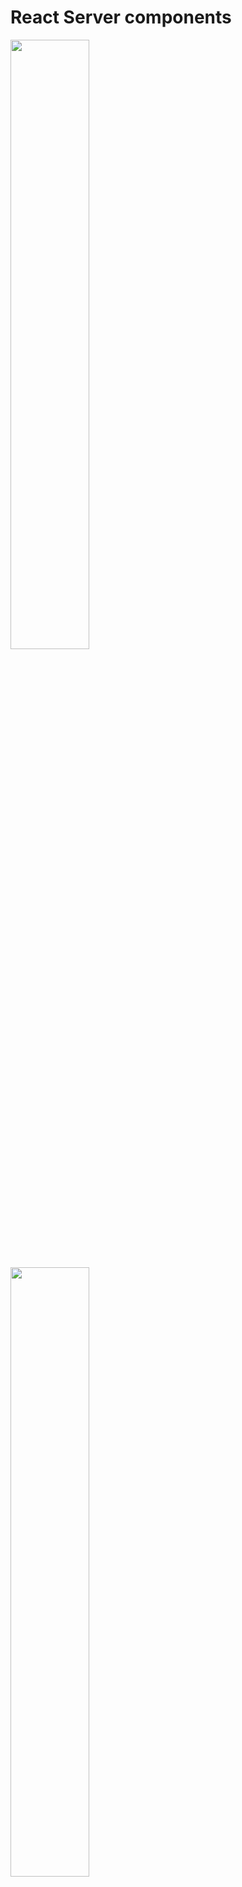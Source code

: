 # React Server components

[<img src="./pics/react_components.png" width="50%"/>](./pics/react_components.png)

[<img src="./pics/server_components.png" width="50%"/>](./pics/server_components.png)

[<img src="./pics/client_components.png" width="50%"/>](./pics/client_components.png)

# Create new app

[<img src="./pics/create_new_app.png" width="50%"/>](./pics/create_new_app.png)

[<img src="./pics/create_new_app_steps.png" width="50%"/>](./pics/create_new_app_steps.png)

# Router

[<img src="./pics/routing_png.png" width="50%"/>](./pics/routing_png.png)

- page.tsx file automatically maps to your site root url.
- Even though we deleted this layout.tsx file, nextjs will automatically create and set it up once we first access the root route.
- Routes are directly tied with their flder names in the app directory. A page.tsx file in the profile folder will mape to the /profile routes and a page.tsx file in the about folder will map to the /about route.

[<img src="./pics/routing_conventions.png" width="50%"/>](./pics/routing_conventions.png)

[<img src="./pics/routing_1.png" width="50%"/>](./pics/routing_1.png)

[<img src="./pics/routing_2.png" width="50%"/>](./pics/routing_2.png)

[<img src="./pics/routing_3.png" width="50%"/>](./pics/routing_3.png)

- If someone tries to visit a url that doesn't maps to any file in the app folder, here nextjs will serve 404 page. We don't need to write any special route to handle these.

[<img src="./pics/not_found.png" width="50%"/>](./pics/not_found.png)

- In nextjs we don't need to install and configure a router. Our folder and file structure does all the heavylifting

# Nested routes

[<img src="./pics/nested_routes_1.png" width="50%"/>](./pics/nested_routes_1.png)

[<img src="./pics/nested_routes_2.png" width="50%"/>](./pics/nested_routes_2.png)

[<img src="./pics/nested_routes_3.png" width="50%"/>](./pics/nested_routes_3.png)

[<img src="./pics/nested_routes_4.png" width="50%"/>](./pics/nested_routes_4.png)

[<img src="./pics/nested_routes_5.png" width="50%"/>](./pics/nested_routes_5.png)

[<img src="./pics/nested_routes_6.png" width="50%"/>](./pics/nested_routes_6.png)

# Dynamic routes

- Every page in App router receives route parameters through the param props.
- The type of params is a Promise that resolves to an object containing the dynamic segments as key value pair.
- The nice about server components is that we can use async await to resolve the promise and access the dynamic segemnt

[<img src="./pics/dynamic_routes_1.png" width="50%"/>](./pics/dynamic_routes_1.png)

[<img src="./pics/dynamic_routes_2.png" width="50%"/>](./pics/dynamic_routes_2.png)

[<img src="./pics/dynamic_routes_3.png" width="50%"/>](./pics/dynamic_routes_3.png)

[<img src="./pics/dynamic_routes_4.png" width="50%"/>](./pics/dynamic_routes_4.png)

[<img src="./pics/dynamic_routes_5.png" width="50%"/>](./pics/dynamic_routes_5.png)

# Nested Dynamic routes

[<img src="./pics/nested_dynamic_routes_1.png" width="50%"/>](./pics/nested_dynamic_routes_1.png)

[<img src="./pics/nested_dynamic_routes_2.png" width="50%"/>](./pics/nested_dynamic_routes_2.png)

# Catch all Segments

- nextjs also offers optional catch all segments. /docs will show 404 page currently

[<img src="./pics/catch_all_segments.png" width="50%"/>](./pics/catch_all_segments.png)

[<img src="./pics/catch_all_segments_1.png" width="50%"/>](./pics/catch_all_segments_1.png)

[<img src="./pics/catch_all_segments_2.png" width="50%"/>](./pics/catch_all_segments_2.png)

[<img src="./pics/catch_all_segments_3.png" width="50%"/>](./pics/catch_all_segments_3.png)

[<img src="./pics/catch_all_segments_4.png" width="50%"/>](./pics/catch_all_segments_4.png)

[<img src="./pics/catch_all_segments_optional.png" width="50%"/>](./pics/catch_all_segments_optional.png)

# Not Found Page

- By default when you visit a route that doesn't exist in your route folder we will see a basic 404 page.
- This page will work fine for development but for production site we might want a customized 404 page.
- Not Found page can also be triggered programmatically using notFound function.
- We can create specific notfound pages for different sections of the app.
- Notfound component doesn't accept props. But we might more data to show different message based on the route parameters. For this we can use the `usePathname` hook from nextjs.
- In the new React server component architecture all React components are server components by default and hooks can only be used in client components. To fix add `"use client"` at the top.

[<img src="./pics/not_found_1.png" width="50%"/>](./pics/not_found_1.png)

[<img src="./pics/not_found_2.png" width="50%"/>](./pics/not_found_2.png)

[<img src="./pics/not_found_3.png" width="50%"/>](./pics/not_found_3.png)

[<img src="./pics/not_found_4.png" width="50%"/>](./pics/not_found_4.png)

[<img src="./pics/not_found_5.png" width="50%"/>](./pics/not_found_5.png)

[<img src="./pics/not_found_6.png" width="50%"/>](./pics/not_found_6.png)

[<img src="./pics/not_found_7.png" width="50%"/>](./pics/not_found_7.png)

# File Colocation

- A route only becomes publically accessible when you add page.tsx or page.jsx file to it.
- We can safely colocate project files inside the route segements inside app directory without worrying about they accidently becoming routes themselves.

[<img src="./pics/file_colocation_1.png" width="50%"/>](./pics/file_colocation_1.png)

[<img src="./pics/file_colocation_2.png" width="50%"/>](./pics/file_colocation_2.png)

[<img src="./pics/file_colocation_3.png" width="50%"/>](./pics/file_colocation_3.png)

[<img src="./pics/file_colocation_4.png" width="50%"/>](./pics/file_colocation_4.png)

[<img src="./pics/file_colocation_5.png" width="50%"/>](./pics/file_colocation_5.png)

[<img src="./pics/file_colocation_6.png" width="50%"/>](./pics/file_colocation_6.png)

# Private folders

[<img src="./pics/private_folders_1.png" width="50%"/>](./pics/private_folders_1.png)

[<img src="./pics/private_folders_2.png" width="50%"/>](./pics/private_folders_2.png)

[<img src="./pics/private_folders_3.png" width="50%"/>](./pics/private_folders_3.png)

[<img src="./pics/private_folders_4.png" width="50%"/>](./pics/private_folders_4.png)

# Route groups

- Route groups are the only way to share a layout between routes without affecting the url.
- To create a route group we simply wrap the folder name in paranthesis. This tells nextjs to treat this folder as an organisational tool only and excluding it from URL path.

[<img src="./pics/route_groups_1.png" width="50%"/>](./pics/route_groups_1.png)

[<img src="./pics/route_groups_2.png" width="50%"/>](./pics/route_groups_2.png)

[<img src="./pics/route_groups_3.png" width="50%"/>](./pics/route_groups_3.png)

# Layouts

- layout.tsx file in the app folder is called the route layout and it is not optional. Even if you delete it nextjs will auto generate it.
- Every layout component needs a children prop. This is where our page content will go.

[<img src="./pics/layouts_1.png" width="50%"/>](./pics/layouts_1.png)

[<img src="./pics/layouts_2.png" width="50%"/>](./pics/layouts_2.png)

[<img src="./pics/layouts_3.png" width="50%"/>](./pics/layouts_3.png)

[<img src="./pics/layouts_4.png" width="50%"/>](./pics/layouts_4.png)

[<img src="./pics/layouts_5.png" width="50%"/>](./pics/layouts_5.png)

[<img src="./pics/layouts_6.png" width="50%"/>](./pics/layouts_6.png)

[<img src="./pics/layouts_7.png" width="50%"/>](./pics/layouts_7.png)

[<img src="./pics/layouts_8.png" width="50%"/>](./pics/layouts_8.png)

# Nested layouts

- First nextjs renders the root layout where the children prop representing the productId folder content. then productId layout kicks in replacing the children prop in the root layout. Finally the actual content from the page.tsx from the productId fills the children prop in the productId layout.
- This pattern gives you the power to create specialized layouts for the different parts of the application.

[<img src="./pics/nested_layout_1.png" width="50%"/>](./pics/nested_layout_1.png)

[<img src="./pics/nested_layout_2.png" width="50%"/>](./pics/nested_layout_2.png)

[<img src="./pics/nested_layout_3.png" width="50%"/>](./pics/nested_layout_3.png)

[<img src="./pics/nested_layout_4.png" width="50%"/>](./pics/nested_layout_4.png)

[<img src="./pics/nested_layout_5.png" width="50%"/>](./pics/nested_layout_5.png)

[<img src="./pics/nested_layout_6.png" width="50%"/>](./pics/nested_layout_6.png)

[<img src="./pics/nested_layout_7.png" width="50%"/>](./pics/nested_layout_7.png)

[<img src="./pics/nested_layout_8.png" width="50%"/>](./pics/nested_layout_8.png)

# Multiple Root Layouts

[<img src="./pics/multiple_root_layouts_1.png" width="50%"/>](./pics/multiple_root_layouts_1.png)

[<img src="./pics/multiple_root_layouts_2.png" width="50%"/>](./pics/multiple_root_layouts_2.png)

# Routing Metadata And dynamic metadata

- While both page and layout can have metadata, page's metadata take priority when they overlap.
- When routes have multiple metadata objects, they merge together with deeper segments taking priority.
- Metadata won't work with pages marked with `use client` directive. The solution is to keep your metadata in server components and extract any client side functionality in separate component.

[<img src="./pics/routing_metadata_1.png" width="50%"/>](./pics/routing_metadata_1.png)

[<img src="./pics/routing_metadata_2.png" width="50%"/>](./pics/routing_metadata_2.png)

[<img src="./pics/routing_metadata_3.png" width="50%"/>](./pics/routing_metadata_3.png)

[<img src="./pics/routing_metadata_4.png" width="50%"/>](./pics/routing_metadata_4.png)

[<img src="./pics/routing_metadata_5.png" width="50%"/>](./pics/routing_metadata_5.png)

[<img src="./pics/routing_metadata_6.png" width="50%"/>](./pics/routing_metadata_6.png)

[<img src="./pics/routing_metadata_7.png" width="50%"/>](./pics/routing_metadata_7.png)

[<img src="./pics/routing_metadata_8.png" width="50%"/>](./pics/routing_metadata_8.png)

[<img src="./pics/routing_metadata_19.png" width="50%"/>](./pics/routing_metadata_9.png)

[<img src="./pics/routing_metadata_10.png" width="50%"/>](./pics/routing_metadata_10.png)

# Title metadata

- Title.default acts as a fallback for any child route that doesn't specify a title.
- Title.template is used when we want consistent prefix and suffix to the route title.
- Sometimes when we want to break free from the template pattern set by parent segment. This is exactly what Title.absolute does.

[<img src="./pics/title_metadata_1.png" width="50%"/>](./pics/title_metadata_1.png)

[<img src="./pics/title_metadata_2.png" width="50%"/>](./pics/title_metadata_2.png)

[<img src="./pics/title_metadata_3.png" width="50%"/>](./pics/title_metadata_3.png)

[<img src="./pics/title_metadata_4.png" width="50%"/>](./pics/title_metadata_4.png)

[<img src="./pics/title_metadata_5.png" width="50%"/>](./pics/title_metadata_5.png)

[<img src="./pics/title_metadata_6.png" width="50%"/>](./pics/title_metadata_6.png)

# Links

- replace replaces the current history entry with the new one.

[<img src="./pics/navigation.png" width="50%"/>](./pics/navigation.png)

[<img src="./pics/link_component.png" width="50%"/>](./pics/link_component.png)

[<img src="./pics/link_component_replace.png" width="50%"/>](./pics/link_component_replace.png)

# Active Links

- nextjs gives us the usePathname hook to help us figure out which link is active.

[<img src="./pics/active_link.png" width="50%"/>](./pics/active_link.png)

# params and searchParams

- We are able to await params and searchParams in news articles component because it is server component. If this was a client component we would get a error because client component don't support async await.
- To access params and searchParams in client component we need to use `use` hook.

[<img src="./pics/params_searchparams_1.png" width="50%"/>](./pics/params_searchparams_1.png)

[<img src="./pics/params_searchparams_2.png" width="50%"/>](./pics/params_searchparams_2.png)

[<img src="./pics/params_searchparams_3.png" width="50%"/>](./pics/params_searchparams_3.png)

# Navigating Programmatically

- useRouter only works in client component.
- router.push and router.replace both are available. To replace the current page in the history stack instead of adding a new entry, for the we need to use router.replace rather than router.push.
- We can also use router.back to go back to the previous page and move forward to move forward in the history.
- We can use `redirect` function.

[<img src="./pics/navigation_programmatically_1.png" width="50%"/>](./pics/navigation_programmatically_1.png)

[<img src="./pics/navigation_programmatically_2.png" width="50%"/>](./pics/navigation_programmatically_2.png)

[<img src="./pics/navigation_programmatically_3.png" width="50%"/>](./pics/navigation_programmatically_3.png)

[<img src="./pics/navigation_programmatically_4.png" width="50%"/>](./pics/navigation_programmatically_4.png)

[<img src="./pics/navigation_programmatically_5.png" width="50%"/>](./pics/navigation_programmatically_5.png)

[<img src="./pics/navigation_programmatically_6.png" width="50%"/>](./pics/navigation_programmatically_6.png)

# Templates

- Layout only mounts new page content while keeping the common elements intact. They don't remount the shared components which lead to better performance.
- Sometimes you might need the layout to create a fresh instance for each child component during navigation. This could be useful for scenarios like implemening enter or exit animations or running useEffect hooks when routes change. This is where template files come in handy as an alternative to layout files.
- We can actually use both layout.tsx and template.tsx together. In this case the layout renders first, the its children are replace by template components output

[<img src="./pics/templates_1.png" width="50%"/>](./pics/templates_1.png)

[<img src="./pics/templates_2.png" width="50%"/>](./pics/templates_2.png)

[<img src="./pics/templates_3.png" width="50%"/>](./pics/templates_3.png)

[<img src="./pics/templates_4.png" width="50%"/>](./pics/templates_4.png)

[<img src="./pics/templates_5.png" width="50%"/>](./pics/templates_5.png)

[<img src="./pics/templates_6.png" width="50%"/>](./pics/templates_6.png)

[<img src="./pics/templates_7.png" width="50%"/>](./pics/templates_7.png)

[<img src="./pics/templates_8.png" width="50%"/>](./pics/templates_8.png)

# Loading UI

- This loading.tsx file automatically wraps the page.tsx file and its nested children within a react suspense boundary

[<img src="./pics/loading_1.png" width="50%"/>](./pics/loading_1.png)

[<img src="./pics/loading_2.png" width="50%"/>](./pics/loading_2.png)

[<img src="./pics/loading_3.png" width="50%"/>](./pics/loading_3.png)

[<img src="./pics/loading_4.png" width="50%"/>](./pics/loading_4.png)

[<img src="./pics/loading_5.png" width="50%"/>](./pics/loading_5.png)

[<img src="./pics/loading_6.png" width="50%"/>](./pics/loading_6.png)

[<img src="./pics/loading_7.png" width="50%"/>](./pics/loading_7.png)
